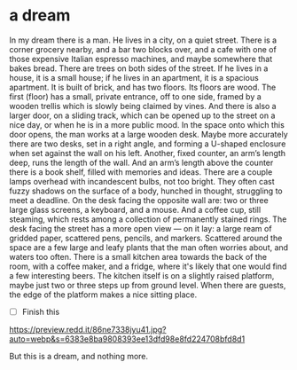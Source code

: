 # a dream

In my dream there is a man.
He lives in a city, on a quiet street.
There is a corner grocery nearby,
and a bar two blocks over,
and a cafe with one of those expensive Italian espresso machines,
and maybe somewhere that bakes bread.
There are trees on both sides of the street.
If he lives in a house, it is a small house;
if he lives in an apartment, it is a spacious apartment.
It is built of brick, and has two floors.
Its floors are wood.
The first (floor) has a small, private entrance, off to one side,
framed by a wooden trellis which is slowly being claimed by vines.
And there is also a larger door, on a sliding track,
which can be opened up to the street on a nice day,
or when he is in a more public mood.
In the space onto which this door opens, the man works at a large wooden desk.
Maybe more accurately there are two desks, set in a right angle,
and forming a U-shaped enclosure when set against the wall on his left.
Another, fixed counter, an arm’s length deep, runs the length of the wall.
And an arm’s length above the counter there is a book shelf,
filled with memories and ideas.
There are a couple lamps overhead with incandescent bulbs, not too bright.
They often cast fuzzy shadows on the surface
of a body, hunched in thought, struggling to meet a deadline.
On the desk facing the opposite wall are:
two or three large glass screens, a keyboard, and a mouse.
And a coffee cup, still steaming,
which rests among a collection of permanently stained rings.
The desk facing the street has a more open view — on it lay:
a large ream of gridded paper, scattered pens, pencils, and markers.
Scattered around the space are a few large and leafy plants
that the man often worries about, and waters too often.
There is a small kitchen area towards the back of the room,
with a coffee maker, and a fridge,
where it's likely that one would find a few interesting beers.
The kitchen itself is on a slightly raised platform,
maybe just two or three steps up from ground level.
When there are guests, the edge of the platform makes a nice sitting place.
- [ ] Finish this

https://preview.redd.it/86ne7338jyu41.jpg?auto=webp&s=6383e8ba9808393ee13dfd98e8fd224708bfd8d1


But this is a dream, and nothing more.